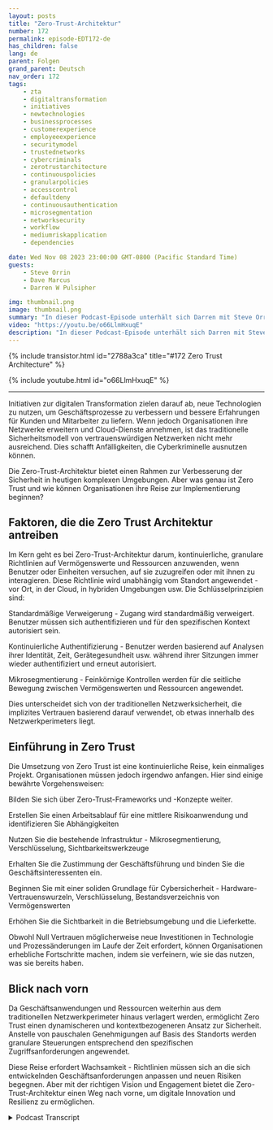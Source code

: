 ```yaml
---
layout: posts
title: "Zero-Trust-Architektur"
number: 172
permalink: episode-EDT172-de
has_children: false
lang: de
parent: Folgen
grand_parent: Deutsch
nav_order: 172
tags:
    - zta
    - digitaltransformation
    - initiatives
    - newtechnologies
    - businessprocesses
    - customerexperience
    - employeeexperience
    - securitymodel
    - trustednetworks
    - cybercriminals
    - zerotrustarchitecture
    - continuouspolicies
    - granularpolicies
    - accesscontrol
    - defaultdeny
    - continuousauthentication
    - microsegmentation
    - networksecurity
    - workflow
    - mediumriskapplication
    - dependencies

date: Wed Nov 08 2023 23:00:00 GMT-0800 (Pacific Standard Time)
guests:
    - Steve Orrin
    - Dave Marcus
    - Darren W Pulsipher

img: thumbnail.png
image: thumbnail.png
summary: "In dieser Podcast-Episode unterhält sich Darren mit Steve Orrin und Dave Marcus und diskutiert die Zero-Trust-Architektur, ein neues Sicherheitsmodell, das für heutige digitale Umgebungen benötigt wird, in denen der Netzwerkperimeter verschwindet. Experten erklären, was Zero Trust ist, grundlegende Prinzipien wie standardmäßigen Zugriffsverweigerung und kontinuierliche Authentifizierung und geben Ratschläge für Organisationen, die ihre Zero-Trust-Reise beginnen."
video: "https://youtu.be/o66LlmHxuqE"
description: "In dieser Podcast-Episode unterhält sich Darren mit Steve Orrin und Dave Marcus und diskutiert die Zero-Trust-Architektur, ein neues Sicherheitsmodell, das für heutige digitale Umgebungen benötigt wird, in denen der Netzwerkperimeter verschwindet. Experten erklären, was Zero Trust ist, grundlegende Prinzipien wie standardmäßigen Zugriffsverweigerung und kontinuierliche Authentifizierung und geben Ratschläge für Organisationen, die ihre Zero-Trust-Reise beginnen."
---
```


<div>
{% include transistor.html id="2788a3ca" title="#172 Zero Trust Architecture" %}

{% include youtube.html id="o66LlmHxuqE" %}
</div>

---

Initiativen zur digitalen Transformation zielen darauf ab, neue Technologien zu nutzen, um Geschäftsprozesse zu verbessern und bessere Erfahrungen für Kunden und Mitarbeiter zu liefern. Wenn jedoch Organisationen ihre Netzwerke erweitern und Cloud-Dienste annehmen, ist das traditionelle Sicherheitsmodell von vertrauenswürdigen Netzwerken nicht mehr ausreichend. Dies schafft Anfälligkeiten, die Cyberkriminelle ausnutzen können.

Die Zero-Trust-Architektur bietet einen Rahmen zur Verbesserung der Sicherheit in heutigen komplexen Umgebungen. Aber was genau ist Zero Trust und wie können Organisationen ihre Reise zur Implementierung beginnen?

## Faktoren, die die Zero Trust Architektur antreiben

Im Kern geht es bei Zero-Trust-Architektur darum, kontinuierliche, granulare Richtlinien auf Vermögenswerte und Ressourcen anzuwenden, wenn Benutzer oder Einheiten versuchen, auf sie zuzugreifen oder mit ihnen zu interagieren. Diese Richtlinie wird unabhängig vom Standort angewendet - vor Ort, in der Cloud, in hybriden Umgebungen usw. Die Schlüsselprinzipien sind:

Standardmäßige Verweigerung - Zugang wird standardmäßig verweigert. Benutzer müssen sich authentifizieren und für den spezifischen Kontext autorisiert sein.

Kontinuierliche Authentifizierung - Benutzer werden basierend auf Analysen ihrer Identität, Zeit, Gerätegesundheit usw. während ihrer Sitzungen immer wieder authentifiziert und erneut autorisiert.

Mikrosegmentierung - Feinkörnige Kontrollen werden für die seitliche Bewegung zwischen Vermögenswerten und Ressourcen angewendet.

Dies unterscheidet sich von der traditionellen Netzwerksicherheit, die implizites Vertrauen basierend darauf verwendet, ob etwas innerhalb des Netzwerkperimeters liegt.

## Einführung in Zero Trust

Die Umsetzung von Zero Trust ist eine kontinuierliche Reise, kein einmaliges Projekt. Organisationen müssen jedoch irgendwo anfangen. Hier sind einige bewährte Vorgehensweisen:

Bilden Sie sich über Zero-Trust-Frameworks und -Konzepte weiter.

Erstellen Sie einen Arbeitsablauf für eine mittlere Risikoanwendung und identifizieren Sie Abhängigkeiten

Nutzen Sie die bestehende Infrastruktur - Mikrosegmentierung, Verschlüsselung, Sichtbarkeitswerkzeuge

Erhalten Sie die Zustimmung der Geschäftsführung und binden Sie die Geschäftsinteressenten ein.

Beginnen Sie mit einer soliden Grundlage für Cybersicherheit - Hardware-Vertrauenswurzeln, Verschlüsselung, Bestandsverzeichnis von Vermögenswerten

Erhöhen Sie die Sichtbarkeit in die Betriebsumgebung und die Lieferkette.

Obwohl Null Vertrauen möglicherweise neue Investitionen in Technologie und Prozessänderungen im Laufe der Zeit erfordert, können Organisationen erhebliche Fortschritte machen, indem sie verfeinern, wie sie das nutzen, was sie bereits haben.

## Blick nach vorn

Da Geschäftsanwendungen und Ressourcen weiterhin aus dem traditionellen Netzwerkperimeter hinaus verlagert werden, ermöglicht Zero Trust einen dynamischeren und kontextbezogeneren Ansatz zur Sicherheit. Anstelle von pauschalen Genehmigungen auf Basis des Standorts werden granulare Steuerungen entsprechend den spezifischen Zugriffsanforderungen angewendet.

Diese Reise erfordert Wachsamkeit - Richtlinien müssen sich an die sich entwickelnden Geschäftsanforderungen anpassen und neuen Risiken begegnen. Aber mit der richtigen Vision und Engagement bietet die Zero-Trust-Architektur einen Weg nach vorne, um digitale Innovation und Resilienz zu ermöglichen.



<details>
<summary> Podcast Transcript </summary>

<p></p>

</details>

